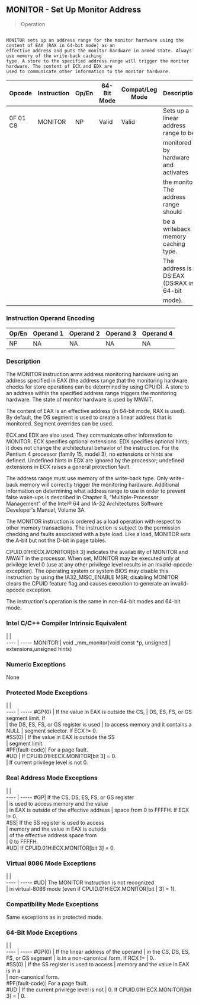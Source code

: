 ## MONITOR - Set Up Monitor Address

> Operation
``` slim

MONITOR sets up an address range for the monitor hardware using the content of EAX (RAX in 64-bit mode) as an
effective address and puts the monitor hardware in armed state. Always use memory of the write-back caching
type. A store to the specified address range will trigger the monitor hardware. The content of ECX and EDX are
used to communicate other information to the monitor hardware.

```

 Opcode  | Instruction| Op/En| 64-Bit Mode| Compat/Leg Mode| Description                            
 ---  | --- | --- | --- | --- | ---
 0F 01 C8| MONITOR    | NP   | Valid      | Valid          | Sets up a linear address range to be   
         |            |      |            |                | monitored by hardware and activates    
         |            |      |            |                | the monitor. The address range should  
         |            |      |            |                | be a writeback memory caching type.    
         |            |      |            |                | The address is DS:EAX (DS:RAX in 64-bit
         |            |      |            |                | mode).                                 

### Instruction Operand Encoding
 Op/En| Operand 1| Operand 2| Operand 3| Operand 4
 ---  | --- | --- | --- | ---
 NP   | NA       | NA       | NA       | NA       

### Description
The MONITOR instruction arms address monitoring hardware using an address specified
in EAX (the address range that the monitoring hardware checks for store operations
can be determined by using CPUID). A store to an address within the specified
address range triggers the monitoring hardware. The state of monitor hardware
is used by MWAIT.

The content of EAX is an effective address (in 64-bit mode, RAX is used). By
default, the DS segment is used to create a linear address that is monitored.
Segment overrides can be used.

ECX and EDX are also used. They communicate other information to MONITOR. ECX
specifies optional extensions. EDX specifies optional hints; it does not change
the architectural behavior of the instruction. For the Pentium 4 processor (family
15, model 3), no extensions or hints are defined. Undefined hints in EDX are
ignored by the processor; undefined extensions in ECX raises a general protection
fault.

The address range must use memory of the write-back type. Only write-back memory
will correctly trigger the monitoring hardware. Additional information on determining
what address range to use in order to prevent false wake-ups is described in
Chapter 8, “Multiple-Processor Management” of the Intel® 64 and IA-32 Architectures
Software Developer's Manual, Volume 3A.

The MONITOR instruction is ordered as a load operation with respect to other
memory transactions. The instruction is subject to the permission checking and
faults associated with a byte load. Like a load, MONITOR sets the A-bit but
not the D-bit in page tables.

CPUID.01H:ECX.MONITOR[bit 3] indicates the availability of MONITOR and MWAIT
in the processor. When set, MONITOR may be executed only at privilege level
0 (use at any other privilege level results in an invalid-opcode exception).
The operating system or system BIOS may disable this instruction by using the
IA32_MISC_ENABLE MSR; disabling MONITOR clears the CPUID feature flag and causes
execution to generate an invalid-opcode exception.

The instruction's operation is the same in non-64-bit modes and 64-bit mode.



### Intel C/C++ Compiler Intrinsic Equivalent
   | |  
---- | -----
 MONITOR:| void _mm_monitor(void const \*p, unsigned
         | extensions,unsigned hints)              

### Numeric Exceptions
None


### Protected Mode Exceptions
   | |  
---- | -----
 #GP(0)         | If the value in EAX is outside the CS, 
                | DS, ES, FS, or GS segment limit. If    
                | the DS, ES, FS, or GS register is used 
                | to access memory and it contains a NULL
                | segment selector. If ECX != 0.          
 #SS(0)         | If the value in EAX is outside the SS  
                | segment limit.                         
 #PF(fault-code)| For a page fault.                      
 #UD            | If CPUID.01H:ECX.MONITOR[bit 3] = 0.   
                | If current privilege level is not 0.   

### Real Address Mode Exceptions
   | |  
---- | -----
 #GP| If the CS, DS, ES, FS, or GS register     
    | is used to access memory and the value    
    | in EAX is outside of the effective address
    | space from 0 to FFFFH. If ECX != 0.        
 #SS| If the SS register is used to access      
    | memory and the value in EAX is outside    
    | of the effective address space from       
    | 0 to FFFFH.                               
 #UD| If CPUID.01H:ECX.MONITOR[bit 3] = 0.      

### Virtual 8086 Mode Exceptions
   | |  
---- | -----
 #UD| The MONITOR instruction is not recognized              
    | in virtual-8086 mode (even if CPUID.01H:ECX.MONITOR[bit
    | 3] = 1).                                               

### Compatibility Mode Exceptions
Same exceptions as in protected mode.


### 64-Bit Mode Exceptions
   | |  
---- | -----
 #GP(0)         | If the linear address of the operand 
                | in the CS, DS, ES, FS, or GS segment 
                | is in a non-canonical form. If RCX != 
                | 0.                                   
 #SS(0)         | If the SS register is used to access 
                | memory and the value in EAX is in a  
                | non-canonical form.                  
 #PF(fault-code)| For a page fault.                    
 #UD            | If the current privilege level is not
                | 0. If CPUID.01H:ECX.MONITOR[bit 3] = 
                | 0.                                   
